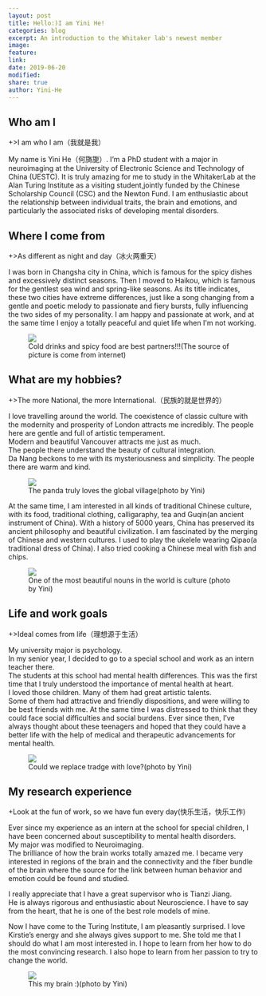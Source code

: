 ```yaml
---
layout: post
title: Hello:)I am Yini He!
categories: blog
excerpt: An introduction to the Whitaker lab's newest member
image:
feature:
link:
date: 2019-06-20
modified:
share: true
author: Yini-He
---
```


## Who am I

+>I am who I am（我就是我）

My name is Yini He（何旖旎）.
I’m a PhD student with a major in neuroimaging at the University of Electronic Science and Technology of China (UESTC).
It is truly amazing for me to study in the WhitakerLab at the Alan Turing Institute as a visiting student,jointly funded by the Chinese Scholarship Council (CSC) and the Newton Fund.
I am enthusiastic about the relationship between individual traits, the brain and emotions, and particularly the associated risks of developing mental disorders.


## Where I come from  

+>As different as night and day（冰火两重天）

I was born in Changsha city in China, which is famous for the spicy dishes and excessively distinct seasons.
Then I moved to Haikou, which is famous for the gentlest sea wind and spring-like seasons. 
As its title indicates, these two cities have extreme differences, just like a song changing from a gentle and poetic melody to passionate and fiery bursts, fully influencing the two sides of my personality. 
I am happy and passionate at work, and at the same time I enjoy a totally peaceful and quiet life when I'm not working. 

<figure>
  <img src="/images/YiniHe/1coconut5.jpg">
  <figcaption> Cold drinks and spicy food are best partners!!!(The source of picture is come from internet) </figcaption>
</figure>

## What are my hobbies?

+>The more National, the more International.（民族的就是世界的）

I love travelling around the world. 
The coexistence of classic culture with the modernity and prosperity of London attracts me incredibly. 
The people here are gentle and full of artistic temperament.  
Modern and beautiful Vancouver attracts me just as much.  
The people there understand the beauty of cultural integration.  
Da Nang beckons to me with its mysteriousness and simplicity. 
The people there are warm and kind. 

<figure>
  <img src="/images/YiniHe/2panda5.jpg">
  <figcaption> The panda truly loves the global village(photo by Yini) </figcaption>
</figure>
                  
At the same time, I am interested in all kinds of traditional Chinese culture, with its food, traditional clothing, calligaraphy, tea and Guqin(an ancient instrument of China). With a history of 5000 years, China has preserved its ancient philosophy and beautiful civilization. I am fascinated by the merging of Chinese and western cultures. I used to play the ukelele wearing Qipao(a traditional dress of China).  I also tried cooking a Chinese meal with fish and chips. 

<figure>
  <img src="/images/YiniHe/3qipao5.jpg">
  <figcaption> One of the most beautiful nouns in the world is culture (photo by Yini) </figcaption>
</figure>

## Life and work goals

+>Ideal comes from life（理想源于生活）

My university major is psychology.  
In my senior year, I decided to go to a special school and work as an intern teacher there.  
The students at this school had mental health differences. 
This was the first time that I truly understood the importance of mental health at heart.  
I loved those children. Many of them had great artistic talents.  
Some of them had attractive and friendly dispositions, and were willing to be best friends with me. 
At the same time I was distressed to think that they could face social difficulties and social burdens. 
Ever since then, I’ve always thought about these teenagers and hoped that they could have a better life with the help of medical and therapeutic advancements for mental health. 

<figure>
  <img src="/images/YiniHe/4yuanmingyuan!_5.jpg">
  <figcaption> Could we replace tradge with love?(photo by Yini) </figcaption>
</figure>

## My research experience

+Look at the fun of work, so we have fun every day(快乐生活，快乐工作)

Ever since my experience as an intern at the school for special children, I have been concerned about susceptibility to mental health disorders.  
My major was modified to Neuroimaging.  
The brilliance of how the brain works totally amazed me. 
I became very interested in regions of the brain and the connectivity and the fiber bundle of the brain where the source for the link between human behavior and emotion could be found and studied.

I really appreciate that I have a great supervisor who is Tianzi Jiang.  
He is always rigorous and enthusiastic about Neuroscience. 
I have to say from the heart, that he is one of the best role models of mine.  

Now I have come to the Turing Institute, I am pleasantly surprised. 
I love Kirstie’s energy and she always gives support to me. 
She told me that I should do what I am most interested in. 
I hope to learn from her how to do the most convincing research. 
I also hope to learn from her passion to try to change the world.

<figure>
  <img src="/images/YiniHe/5wodebrain3_5.jpg">
  <figcaption> This my brain :)(photo by Yini) </figcaption>
</figure>
